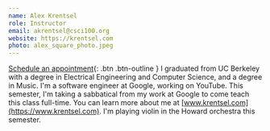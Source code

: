 ```yaml
---
name: Alex Krentsel
role: Instructor
email: akrentsel@csci100.org
website: https://krentsel.com
photo: alex_square_photo.jpeg
---
```

[Schedule an appointment](https://calendly.com/alex-krentsel){: .btn .btn-outline }
I graduated from UC Berkeley with a degree in Electrical Engineering and Computer Science, and a degree in Music. I'm a software engineer at Google, working on YouTube. This semester, I'm taking a sabbatical from my work at Google to come teach this class full-time. You can learn more about me at [www.krentsel.com](https://www.krentsel.com). I'm playing violin in the Howard orchestra this semester.
